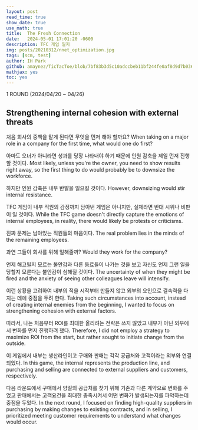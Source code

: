 ```yaml
---
layout: post
read_time: true
show_date: true
use_math: true
title:  The Fresh Connection
date:   2024-05-01 17:01:20 -0600
description: TFC 게임 일지
img: posts/20210312/nnet_optimization.jpg
tags: [scm, test]
author: IH Park
github: amaynez/TicTacToe/blob/7bf83b3d5c10adccbeb11bf244fe0af8d9d7b036/entities/Neural_Network.py#L199
mathjax: yes 
toc: yes
---
```


1 ROUND (2024/04/20 ~ 04/26)
## Strengthening internal cohesion with external threats

처음 회사의 중책을 맡게 된다면 무엇을 먼저 해야 할까요?
When taking on a major role in a company for the first time, what would one do first?

아마도 오너가 아니라면 성과를 당장 나타내야 하기 때문에 인원 감축을 제일 먼저 진행할 것이다.
Most likely, unless you're the owner, you need to show results right away, so the first thing to do would probably be to downsize the workforce.

하지만 인원 감축은 내부 반발을 일으킬 것이다.
However, downsizing would stir internal resistance.

TFC 게임이 내부 직원의 감정까지 담아낸 게임은 아니지만, 실제라면 반대 시위나 비판이 일 것이다.
While the TFC game doesn't directly capture the emotions of internal employees, in reality, there would likely be protests or criticisms.

진짜 문제는 남아있는 직원들의 마음이다.
The real problem lies in the minds of the remaining employees.

과연 그들이 회사를 위해 일해줄까?
Would they work for the company?

언제 해고될지 모르는 불안감과 다른 동료들이 나가는 것을 보고 자신도 언제 그런 일을 당할지 모른다는 불안감이 심해질 것이다.
The uncertainty of when they might be fired and the anxiety of seeing other colleagues leave will intensify.

이런 상황을 고려하여 내부의 적을 시작부터 만들지 않고 외부의 요인으로 결속력을 다지는 데에 중점을 두려 한다.
Taking such circumstances into account, instead of creating internal enemies from the beginning, I wanted to focus on strengthening cohesion with external factors.

따라서, 나는 처음부터 ROI를 최대한 올리려는 전략은 쓰지 않았고 내부가 아닌 외부에서 변화를 먼저 진행하려 했다.
Therefore, I did not employ a strategy to maximize ROI from the start, but rather sought to initiate change from the outside.

이 게임에서 내부는 생산라인이고 구매와 판매는 각각 공급처와 고객이라는 외부와 연결되었다.
In this game, the internal represents the production line, and purchasing and selling are connected to external suppliers and customers, respectively.

다음 라운드에서 구매에서 양질의 공급처를 찾기 위해 기존과 다른 계약으로 변화를 주었고 판매에서는 고객요건을 최대한 충족시켜서 어떤 변화가 발생되는지를 파악하는데 중점을 두었다.
In the next round, I focused on finding high-quality suppliers in purchasing by making changes to existing contracts, and in selling, I prioritized meeting customer requirements to understand what changes would occur.
